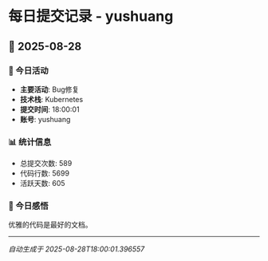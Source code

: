 # 每日提交记录 - yushuang

## 📅 2025-08-28

### 🎯 今日活动
- **主要活动**: Bug修复
- **技术栈**: Kubernetes
- **提交时间**: 18:00:01
- **账号**: yushuang

### 📊 统计信息
- 总提交次数: 589
- 代码行数: 5699
- 活跃天数: 605

### 💭 今日感悟
优雅的代码是最好的文档。

---
*自动生成于 2025-08-28T18:00:01.396557*
